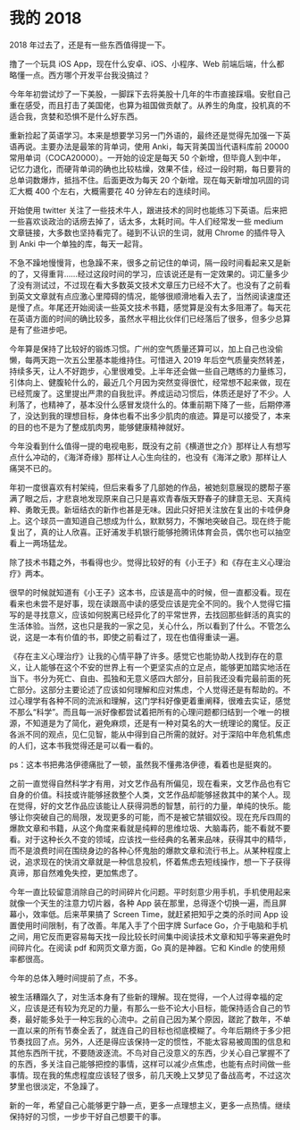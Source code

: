 # 我的 2018

2018 年过去了，还是有一些东西值得提一下。

撸了一个玩具 iOS App，现在什么安卓、iOS、小程序、Web 前端后端，什么都略懂一点。西方哪个开发平台我没搞过？

今年年初尝试炒了一下美股，一脚踩下去将美股十几年的牛市直接踩塌。安慰自己重在感受，而且打击了美国佬，也算为祖国做贡献了。从养生的角度，投机真的不适合我，贪婪和恐惧不是什么好东西。

重新捡起了英语学习。本来是想要学习另一门外语的，最终还是觉得先加强一下英语再说。主要办法是最笨的背单词，使用 Anki，每天背美国当代语料库前 20000 常用单词（COCA20000）。一开始的设定是每天 50 个新增，但毕竟人到中年，记忆力退化，而硬背单词的确也比较枯燥，效果不佳，经过一段时期，每日要背的总单词数爆炸，抵挡不住。后面更改为每天 20 个新增。现在每天新增加巩固的词汇大概 400 个左右，大概需要花 40 分钟左右的连续时间。

开始使用 twitter 关注了一些技术牛人，跟进技术的同时也能练习下英语。后来把一些喜欢谈政治的话痨去掉了，话太多，太耗时间。牛人们经常发一些 medium 文章链接，大多数也坚持看完了。碰到不认识的生词，就用 Chrome 的插件导入到 Anki 中一个单独的库，每天一起背。

不急不躁地慢慢背，也急躁不来，很多之前记住的单词，隔一段时间看起来又是新的了，又得重背……经过这段时间的学习，应该说还是有一定效果的。词汇量多少了没有测试过，不过现在看大多数英文技术文章压力已经不大了。也没有了之前看到英文文章就有点应激心里障碍的情况，能够很顺滑地看入去了，当然阅读速度还是慢了点。年尾还开始阅读一些英文技术书籍，感觉算是没有太多阻滞了。每天花在英语方面的时间的确比较多，虽然水平相比伙伴们已经落后了很多，但多少总算是有了些进步吧。

今年算是保持了比较好的锻炼习惯。广州的空气质量还算可以，加上自己也没偷懒，每两天跑一次五公里基本能维持住。可惜进入 2019 年后空气质量突然转差，持续多天，让人不好跑步，心里很难受。上半年还会做一些自己瞎练的力量练习，引体向上、健腹轮什么的，最近几个月因为突然变得很忙，经常想不起来做，现在已经荒废了。这里提出严肃的自我批评。养成运动习惯后，体质还是好了不少。人利落了，也精神了，基本没什么感冒发烧什么的。体重前期下降了一些，后期停滞了，没达到我的理想目标，身体也看不出多少肌肉的痕迹。算是可以接受了，本来的目的也不是为了整成肌肉男，能够健康精神就好。  

今年没看到什么值得一提的电视电影，既没有之前《横道世之介》那样让人有想写点什么冲动的，《海洋奇缘》那样让人心生向往的，也没有《海洋之歌》那样让人痛哭不已的。

年初一度很喜欢有村架纯，但后来看多了几部她的作品，被她刻意展现的腮帮子塞满了眼之后，才悲哀地发现原来自己只是喜欢青春版天野春子的肆意无忌、天真纯粹、勇敢无畏。新垣结衣的新作也甚是无味。因此只好把关注放在复出的卡哇伊身上。这个球员一直知道自己想成为什么，默默努力，不懈地突破自己。现在终于能复出了，真的让人欣喜。正好浦发手机银行能够抢腾讯体育会员，偶尔也可以抽空看上一两场猛龙。

除了技术书籍之外，书看得也少。觉得比较好的有《小王子》和《存在主义心理治疗》两本。

很早的时候就知道有《小王子》这本书，应该是高中的时候，但一直都没看。现在看来也未尝不是好事，现在读跟高中读的感受应该是完全不同的。我个人觉得它描写的是寻找意义，应该如何脱离已经异化了的平常世界，去找回那些鲜活的真实的生活体验。当然，这也只是我的一家之见，关心什么，所以看到了什么。不管怎么说，这是一本有价值的书，即使之前看过了，现在也值得重读一遍。

《存在主义心理治疗》让我的心情平静了许多。感觉它也能协助人找到存在的意义，让人能够在这个不安的世界上有一个更坚实点的立足点，能够更加踏实地活在当下。书分为死亡、自由、孤独和无意义感四大部分，目前我还没看完最前面的死亡部分。这部分主要论述了应该如何理解和应对焦虑，个人觉得还是有帮助的。不过心理学有各种不同的流派和理解，这门学科好像更着重阐释，很难去实证，感觉不那么“科学”。而且每一派好像都尝试着把所有的心理问题都归结到一个唯一的根源，不知道是为了简化，避免麻烦，还是有一种对莫名的大一统理论的魔怔。反正各派不同的观点，见仁见智，能从中得到自己所需的就好。对于深陷中年危机焦虑的人们，这本书我觉得还是可以看一看的。

ps：这本书把弗洛伊德痛批了一顿，虽然我不懂弗洛伊德，看着也是挺爽的。

之前一直觉得自然科学才有用，对文艺作品有所偏见，现在看来，文艺作品也有它自身的价值。科技或许能够拯救整个人类，文艺作品却能够拯救其中的某个人。现在觉得，好的文艺作品应该能让人获得洞悉的智慧，前行的力量，单纯的快乐。能够让你突破自己的局限，发现更多的可能，而不是被它禁锢奴役。现在充斥四周的爆款文章和书籍，从这个角度来看就是纯粹的思维垃圾、大脑毒药，能不看就不要看。对于这种长久不变的领域，应该找一些经典的名著来品味，获得其中的精华，而不是浪费时间在围绕身边的各种心怀鬼胎的爆款文章和流行书上。从某种程度上说，追求现在的快消文章就是一种信息投机，怀着焦虑去短线操作，想一下子获得真谛，那自然难免失控，更加焦虑了。

今年一直比较留意消除自己的时间碎片化问题。平时刻意少用手机，手机使用起来就像一个天生的注意力切片器，各种 App 装在那里，总得逐个切换一遍，而且屏幕小，效率低。后来苹果搞了 Screen Time，就赶紧把知乎之类的杀时间 App 设置使用时间限制，有了改善。年尾入手了个田字牌 Surface Go，介于电脑和手机之间，用它反而更容易每天找一段比较长时间集中阅读技术文章和知乎等来避免时间碎片化。在阅读 pdf 和网页文章方面，Go 真的是神器。它和 Kindle 的使用频率都很高。

今年的总体入睡时间提前了点，不多。

被生活糟蹋久了，对生活本身有了些新的理解。现在觉得，一个人过得幸福的定义，应该是还有较为充足的力量，有那么一些不论大小目标，能保持适合自己的节奏，最好能多处于一种忘我的心流中。之前自己因为某个原因，蹉跎了数年，不单一直以来的所有节奏全丢了，就连自己的目标也彻底模糊了。今年后期终于多少把节奏找回了点。另外，人还是得应该保持一定的惯性，不能太容易被周围的信息和其他东西所干扰，不要随波逐流。不鸟对自己没意义的东西，少关心自己掌握不了的东西，多关注自己能够把控的事情，这样可以减少点焦虑，也能有点时间做一些事情。现在我的焦虑程度应该轻了很多，前几天晚上又梦见了备战高考，不过这次梦里也很淡定，不急躁了。

新的一年，希望自己心能够更宁静一点，更多一点理想主义，更多一点热情。继续保持好的习惯，一步步干好自己想要干的事。